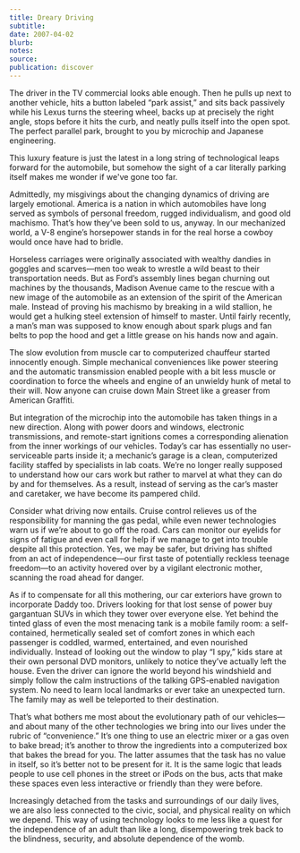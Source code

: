 ```yaml
---
title: Dreary Driving
subtitle:
date: 2007-04-02
blurb:
notes:
source:
publication: discover
---
```


The driver in the TV commercial looks able enough. Then he pulls up next to another vehicle, hits a button labeled “park assist,” and sits back passively while his Lexus turns the steering wheel, backs up at precisely the right angle, stops before it hits the curb, and neatly pulls itself into the open spot. The perfect parallel park, brought to you by microchip and Japanese engineering.

This luxury feature is just the latest in a long string of technological leaps forward for the automobile, but somehow the sight of a car literally parking itself makes me wonder if we've gone too far.

Admittedly, my misgivings about the changing dynamics of driving are largely emotional. America is a nation in which automobiles have long served as symbols of personal freedom, rugged individualism, and good old machismo. That’s how they’ve been sold to us, anyway. In our mechanized world, a V-8 engine’s horsepower stands in for the real horse a cowboy would once have had to bridle.

Horseless carriages were originally associated with wealthy dandies in goggles and scarves—men too weak to wrestle a wild beast to their transportation needs. But as Ford’s assembly lines began churning out machines by the thousands, Madison Avenue came to the rescue with a new image of the automobile as an extension of the spirit of the American male. Instead of proving his machismo by breaking in a wild stallion, he would get a hulking steel extension of himself to master. Until fairly recently, a man’s man was supposed to know enough about spark plugs and fan belts to pop the hood and get a little grease on his hands now and again.

The slow evolution from muscle car to computerized chauffeur started innocently enough. Simple mechanical conveniences like power steering and the automatic transmission enabled people with a bit less muscle or coordination to force the wheels and engine of an unwieldy hunk of metal to their will. Now anyone can cruise down Main Street like a greaser from American Graffiti.

But integration of the microchip into the automobile has taken things in a new direction. Along with power doors and windows, electronic transmissions, and remote-start ignitions comes a corresponding alienation from the inner workings of our vehicles. Today’s car has essentially no user-serviceable parts inside it; a mechanic’s garage is a clean, computerized facility staffed by specialists in lab coats. We’re no longer really supposed to understand how our cars work but rather to marvel at what they can do by and for themselves. As a result, instead of serving as the car’s master and caretaker, we have become its pampered child.

Consider what driving now entails. Cruise control relieves us of the responsibility for manning the gas pedal, while even newer technologies warn us if we’re about to go off the road. Cars can monitor our eyelids for signs of fatigue and even call for help if we manage to get into trouble despite all this protection. Yes, we may be safer, but driving has shifted from an act of independence—our first taste of potentially reckless teenage freedom—to an activity hovered over by a vigilant electronic mother, scanning the road ahead for danger.

As if to compensate for all this mothering, our car exteriors have grown to incorporate Daddy too. Drivers looking for that lost sense of power buy gargantuan SUVs in which they tower over everyone else. Yet behind the tinted glass of even the most menacing tank is a mobile family room: a self-contained, hermetically sealed set of comfort zones in which each passenger is coddled, warmed, entertained, and even nourished individually. Instead of looking out the window to play “I spy,” kids stare at their own personal DVD monitors, unlikely to notice they’ve actually left the house. Even the driver can ignore the world beyond his windshield and simply follow the calm instructions of the talking GPS-enabled navigation system. No need to learn local landmarks or ever take an unexpected turn. The family may as well be teleported to their destination.

That’s what bothers me most about the evolutionary path of our vehicles—and about many of the other technologies we bring into our lives under the rubric of “convenience.” It’s one thing to use an electric mixer or a gas oven to bake bread; it’s another to throw the ingredients into a computerized box that bakes the bread for you. The latter assumes that the task has no value in itself, so it’s better not to be present for it. It is the same logic that leads people to use cell phones in the street or iPods on the bus, acts that make these spaces even less interactive or friendly than they were before.

Increasingly detached from the tasks and surroundings of our daily lives, we are also less connected to the civic, social, and physical reality on which we depend. This way of using technology looks to me less like a quest for the independence of an adult than like a long, disempowering trek back to the blindness, security, and absolute dependence of the womb.
